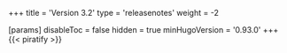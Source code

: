 +++
title = 'Version 3.2'
type = 'releasenotes'
weight = -2

[params]
  disableToc = false
  hidden = true
  minHugoVersion = '0.93.0'
+++
{{< piratify >}}
